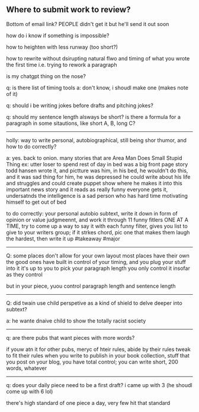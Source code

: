 ## Where to submit work to review?
Bottom of email link?
PEOPLE didn't get it but he'll send it out soon



how do i know if something is impossible?

how to heighten with less runway (too short?)

how to rewrite without dsirupting natural flwo and timing of what you wrote the first time
i.e. trying to rework a paragraph

is my chatgpt thing on the nose?

q: is there list of timing tools
a: don't know, i shoudl make one (makes note of it)

q: should i be writing jokes before drafts and pitching jokes?

q: should my sentence length alsways be short? is there a formula for a paragraph in some sitautions, like short A, B, long C?

---
holly: way to write personal, autobiographical, still being shor thumor, and how to do correctly?

a: yes. back to onion. many stories that are Area Man Does Small Stupid Thing
ex: utter loser to spend rest of day in bed
was a big front page story
todd hansen wrote it, and pictture was him, in his bed, he wouldn't do this, and it was sad thing for him, he was depressed
he could write about his life and struggles and could create puppet show where he makes it into this important news story and it reads as really funny
everyone gets it, undersatnds the intelligence is a sad person who has hard time motivating himself to get out of bed

to do correctly: your personal autobio subtext, write it down in form of opinion or value judgmeennt, and work it through 11 funny fitlers ONE AT A TIME, try to come up a way to say it with each funny filter, gives you list to give to your writers group; if it strkes chord, pic one that makes them laugh the hardest, then write it up #takeaway #major 

---
Q: some places don't allow for your own layout
most places have their own
the good ones have built in control of your timing, and you plug your stuff into it
it's up to you to pick your paragraph length 
you only control it insofar as they control

but in your piece, yuou control paragraph length and sentence length

---
Q: did twain use child perspetive as a kind of shield to delve deeper into subtext?

a: he wante dnaive child to show the totally racist society 

---

q: are there pubs that want pieces with more words?

if youw atn it for other pubs, meryc of hteir rules, abide by their rules
tweak to fit their rules
when you write to publish in your book collection, stuff that you post on your blog, you have total control;
you can write short, 200 words, whatever

---
q: does your daily piece need to be a first draft?
i came up with 3 (he shoudl come up with 6 lol)

there's high standard of one piece a day, very few hit that standard